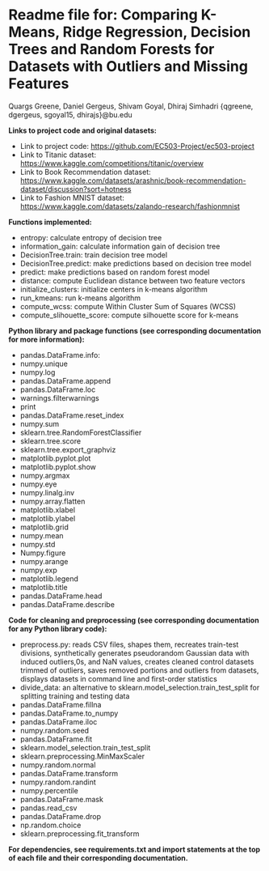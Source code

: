 
# Readme file for: Comparing K-Means, Ridge Regression, Decision Trees and Random Forests for Datasets with Outliers and Missing Features

Quargs Greene, Daniel Gergeus, Shivam Goyal, Dhiraj Simhadri
{qgreene,  dgergeus, sgoyal15, dhirajs}@bu.edu

**Links to project code and original datasets:**
* Link to project code: https://github.com/EC503-Project/ec503-project
* Link to Titanic dataset: https://www.kaggle.com/competitions/titanic/overview
* Link to Book Recommendation dataset: https://www.kaggle.com/datasets/arashnic/book-recommendation-dataset/discussion?sort=hotness
* Link to Fashion MNIST dataset: https://www.kaggle.com/datasets/zalando-research/fashionmnist

**Functions implemented:**
* entropy: calculate entropy of decision tree
* information_gain: calculate information gain of decision tree
* DecisionTree.train: train decision tree model
* DecisionTree.predict: make predictions based on decision tree model
* predict: make predictions based on random forest model
* distance: compute Euclidean distance between two feature vectors
* initialize_clusters: initialize centers in k-means algorithm
* run_kmeans: run k-means algorithm
* compute_wcss: compute Within Cluster Sum of Squares (WCSS)
* compute_slihouette_score: compute silhouette score for k-means
	
**Python library and package functions (see corresponding documentation for more information):**
* pandas.DataFrame.info: 
* numpy.unique
* numpy.log
* pandas.DataFrame.append
* pandas.DataFrame.loc
* warnings.filterwarnings
* print
* pandas.DataFrame.reset_index
* numpy.sum
* sklearn.tree.RandomForestClassifier
* sklearn.tree.score
* sklearn.tree.export_graphviz
* matplotlib.pyplot.plot
* matplotlib.pyplot.show
* numpy.argmax
* numpy.eye
* numpy.linalg.inv
* numpy.array.flatten
* matplotlib.xlabel
* matplotlib.ylabel
* matplotlib.grid
* numpy.mean
* numpy.std
* Numpy.figure
* numpy.arange
* numpy.exp
* matplotlib.legend
* matplotlib.title
* pandas.DataFrame.head
* pandas.DataFrame.describe

**Code for cleaning and preprocessing (see corresponding documentation for any Python library code):**
* preprocess.py: reads CSV files, shapes them, recreates train-test divisions, synthetically generates pseudorandom Gaussian data with induced outliers,0s, and NaN values, creates cleaned control datasets trimmed of outliers, saves removed portions and outliers from datasets, displays datasets in command line and first-order statistics
* divide_data: an alternative to sklearn.model_selection.train_test_split for splitting training and testing data
* pandas.DataFrame.fillna
* pandas.DataFrame.to_numpy
* pandas.DataFrame.iloc
* numpy.random.seed
* pandas.DataFrame.fit
* sklearn.model_selection.train_test_split
* sklearn.preprocessing.MinMaxScaler
* numpy.random.normal
* pandas.DataFrame.transform
* numpy.random.randint
* numpy.percentile
* pandas.DataFrame.mask
* pandas.read_csv
* pandas.DataFrame.drop
* np.random.choice
* sklearn.preprocessing.fit_transform

**For dependencies, see requirements.txt and import statements at the top of each file and their corresponding documentation.**
